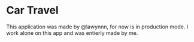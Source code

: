# Car Travel
This application was made by @lawynnn, for now is in production mode.
I work alone on this app and was entierly made by me.
